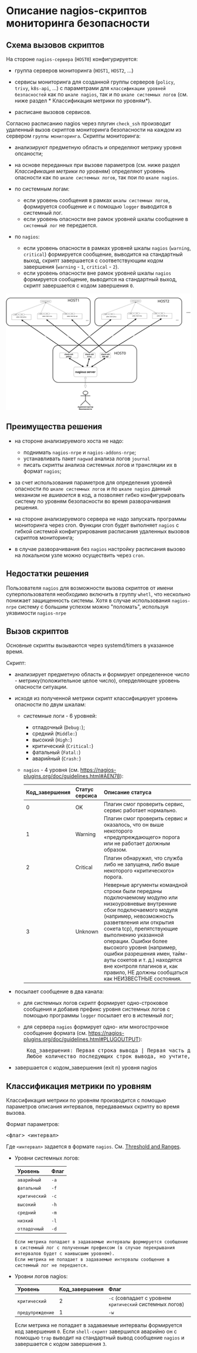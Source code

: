 # Описание nagios-скриптов мониторинга безопасности

## Схема вызовов скриптов

На стороне `nagios-сервера` (`HOST0`) конфигурируется:

* группа серверов мониторинга (`HOST1`, `HOST2`, ...)

* сервисы мониторинга для созданной группы серверов (`policy`, `trivy`, `k8s-api`, ...) с параметрами для `классификации уровней безпасностей` как по `шкале nagios`, так и по `шкале системных логов` (см. ниже раздел * Классификация метрики по уровням*).

* расписане вызовов сервисов.

Согласно расписанию nagios через плугин `check_ssh` производит удаленный вызов скриптов мониторинга безопасности на каждом из сервером `группы мониторинга`.
Скрипты мониторинга:

- анализируют предметную область и определяют метрику уровня опсаности;

- на основе переданных при вызове параметров (см. ниже раздел *Классификация метрики по уровням*) определяют уровень опасности как по `шкале системных логов`, так пои по `шкале nagios`.

- по системным логам:

    * если уровень сообщения в рамках `шкалы системных логов`, формируется сообщение и с помощью `logger` выводится в системный лог.
    * если уровень опасности вне рамок уровней шкалы сообщение в `системный лог` не передается.

- по `nagios`:

    * если уровень опасности в рамках уровней шкалы `nagios` (`warning`, `critical`) формируется сообщение, выводится на стандартный
 выход, скрипт завершается с соответствующим кодом завершения (`warning` - `1`, `critical` - `2`).
    * если уровень опасности вне рамок уровней шкалы `nagios` формируется сообщение, выводится на стандартный
 выход, скрипт завершается с кодом завершения `0`.

![Схема вызовов скриптов](./nagios.png)

## Преимущества решения

- на стороне анализируемого хоста  не надо:

    * поднимать  `nagios-nrpe` и `nagios-addons-nrpe`;
    * устанавливать пакет `nagwad` анализа логов `journal`
    * писать скрипты анализа системных логов и трансляции их в формат `nagios`;

- за счет использования параметров для определения уровней опасности по `шкале системных логов` и по `шкале nagios` данный механизм не *вшивается* в код, а позволяет гибко конфигурировать систему по уровням безопасности во время разворачивания решения.

- на стороне анализируемого сервера не надо запускать программы мониторинга через cron. Функции cron будет выполняет `nagios` с гибкой системой конфигурирования расписания удаленных вызовов скриптов мониторинга;

- в случае разворачивания без `nagios` настройку расписания вызово на локальном узле можно осуществить через `cron`.

## Недостатки решения

Пользователя `nagios` для возможности вызова скриптов от имени суперпользователя необходимо включить в группу `whetl`, что нескольно понижает защищенность системы.
Хотя в случае использования `nagios-nrpe` систему с большим успехом можно "поломать", используя уязвимости `nagios-nrpe`


## Вызов скриптов

Основные скрипты вызываются через systemd/timers в указанное время.

Скрипт:

* анализирует предметную область и формирует определенное число - метрику(положительное целое число), оперделяющее уровень опасности ситуации.

* исходя из полученной метрики скрипт классифицирует уровень опасности по двум шкалам:

  - системные логи - 6 уровней:
    * отладочный (`Debug:`);
    * средний (`Middle:`)
    * высокий (`High:`)
    * критический (`Critical:`)
    * фатальный (`Fatal:`)
    * аварийный (`Crash:`)

  - `nagios` - 4 уровня (см. https://nagios-plugins.org/doc/guidelines.html#AEN78):

     Код_завершения |	Статус серсиса | Описание статуса
      --------------|----------------|-------------------
      0             |     OK         | Плагин смог проверить сервис, сервис работает нормально.
      1             |   Warning      | Плагин смог проверить сервис и оказалось, что он выше некоторого «предупреждающего» порога или не работает должным образом.
      2             | Critical       | Плагин обнаружил, что служба либо не запущена, либо выше некоторого «критического» порога.
      3             |  Unknown       | Неверные аргументы командной строки были переданы подключаемому модулю или низкоуровневые внутренние сбои подключаемого модуля (например, невозможность разветвления или открытия сокета tcp), препятствующие выполнению указанной операции. Ошибки более высокого уровня (например, ошибки разрешения имен, тайм-ауты сокетов и т. д.) находятся вне контроля плагинов и, как правило, НЕ должны сообщаться как НЕИЗВЕСТНЫЕ состояния.


* посылает сообщение в два канала:

  - для системных логов скрипт формирует одно-строковое сообщения и добавив префикс уровня системных логов с помощью программы `logger` посылает его в истемный лог;

  - для сервера `nagios` формирует одно- или многострочное сообщение формата (см. https://nagios-plugins.org/doc/guidelines.html#PLUGOUTPUT):
    <pre>
     Код_завершения: Первая строка вывода | Первая часть данных о производительности
     Любое количество последующих строк вывода, но учтите, что буфер может иметь ограниченный размер | Вторая часть данных о производительности, которая также могут иметь линии продолжения
    </pre>

* завершается с кодом_завершения (exit n) уровня nagios

## Классификация метрики по уровням

Классификация метрики по уровням производится с помощью параметров описания интервалов, передаваемых скрипту во время вызова.

Формат параметров:
<pre>
<флаг> <интервал>
</pre>

Где `<интервал>` задается в формате `nagios`. См. [Threshold and Ranges](https://nagios-plugins.org/doc/guidelines.html#THRESHOLDFORMAT).

- Уровни системных логов:

    Уровень       |  Флаг
    --------------|--------
    `аварийный`   | `-a`
    `фатальный`   | `-f`
    `критический` | `-с`
    `высокий`     | `-h`
    `средний`     | `-m`
    `низкий`      | `-l`
    `отладочный`  | `-d`

      Если метрика попадает в задаваемые интервалы формируется сообщение в системный лог с полученным префиксом (в случае перекрывания интервалов будет с наивысшим уровнем).
      Если метрика не попадает в задаваемые интервалы сообщение в системный лог не передается.

- Уровни логов nagios:

    Уровень       | Код_завершения | Флаг
    --------------|----------------|-----
    `критический` | 2              | `-c` (совпадает с уровнем `критический` системных логов)
    `предупреждение` | 1           | `-w`

    Если  метрика не попадает в задаваемые интервалы формируется код завершения `0`.
    Если `shell-скрипт` завершился аварийно он с помощью `trap`  выводит на стандартный вывод сообщение `nagios` и завершается с кодом завершения `3`.

